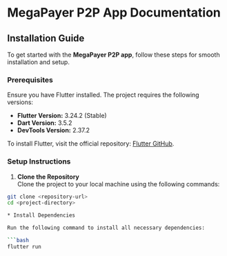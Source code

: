 # MegaPayer P2P App Documentation

## Installation Guide

To get started with the **MegaPayer P2P app**, follow these steps for smooth installation and setup.

### Prerequisites

Ensure you have Flutter installed. The project requires the following versions:

- **Flutter Version:** 3.24.2 (Stable)
- **Dart Version:** 3.5.2
- **DevTools Version:** 2.37.2

To install Flutter, visit the official repository: [Flutter GitHub](https://github.com/flutter/flutter.git).

### Setup Instructions

 1. **Clone the Repository**  
   Clone the project to your local machine using the following commands:
   ```bash
   git clone <repository-url>
   cd <project-directory>

* Install Dependencies

Run the following command to install all necessary dependencies:

```bash
flutter run



